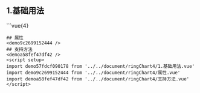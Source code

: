 ## 1.基础用法
<demo57fdcf090178 />
```vue{4}
<template>
    <ring-chart-4 ref="chartRef" v-bind="chartOption"></ring-chart-4>
</template>

<script setup>
import { ref, onMounted } from 'vue';

const chartRef = ref();

const seriesData = [
    { value: 1048, name: '正常' },
    { value: 735, name: '故障' },
    { value: 580, name: '告警' },
    { value: 484, name: '离线' }
];
// 组合配置项
const chartOption = {
    seriesData
};

onMounted(() => chartRef.value.renderChart());
</script>
<style lang="scss" scoped>
.zrx-chart {
    height: 664px;
    background-color: rgb(3, 43, 68);
}
</style>
```
## 属性
<demo9c2699152444 />
## 支持方法
<demoa58fef47df42 />
<script setup>
import demo57fdcf090178 from '../../document/ringChart4/1.基础用法.vue'
import demo9c2699152444 from '../../document/ringChart4/属性.vue'
import demoa58fef47df42 from '../../document/ringChart4/支持方法.vue'
</script>